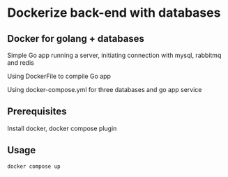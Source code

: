 # Dockerize back-end with databases

## Docker for golang + databases

Simple Go app running a server, initiating connection with mysql, rabbitmq and redis

Using DockerFile to compile Go app

Using docker-compose.yml for three databases and go app service 

## Prerequisites

Install docker, docker compose plugin

## Usage

```bash
docker compose up
```